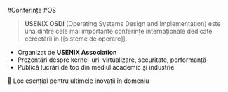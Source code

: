 #Conferințe #OS

> **USENIX OSDI** (Operating Systems Design and Implementation) este una dintre cele mai importante conferințe internaționale dedicate cercetării în [[sisteme de operare]].

- Organizat de **USENIX Association**
- Prezentări despre kernel-uri, virtualizare, securitate, performanță
- Publică lucrări de top din mediul academic și industrie

📌 Loc esențial pentru ultimele inovații în domeniu

